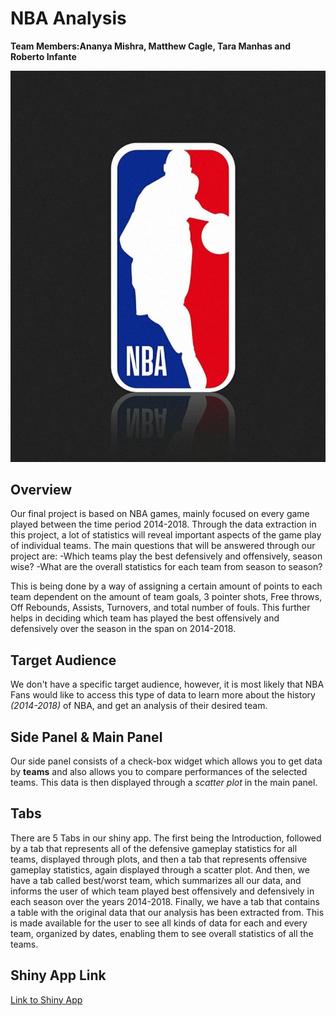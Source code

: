# NBA Analysis

**Team Members:Ananya Mishra, Matthew Cagle, Tara Manhas and Roberto Infante**

![NBA](NBA-Analysis/www/nba_logo.jpeg)


## Overview
Our final project is based on NBA games, mainly focused on every game played between the time period 2014-2018.
Through the data extraction in this project, a lot of statistics will reveal important aspects of the game play of individual teams. The main questions that will be answered through our project are:
-Which teams play the best defensively and offensively, season wise?
-What are the overall statistics for each team from season to season?

This is being done by a way of assigning a certain amount of points to each team dependent on the amount of team goals, 3 pointer shots, Free throws, Off Rebounds, Assists, Turnovers, and total number of fouls. This further helps in deciding which team has played the best offensively and defensively over the season in the span on 2014-2018.

## Target Audience

We don't have a specific target audience, however, it is most likely that NBA Fans would like to access this type of data to learn more about the history _(2014-2018)_ of NBA, and get an analysis of their desired team.

## Side Panel & Main Panel

Our side panel consists of a check-box widget which allows you to get data by **teams** and also allows you to compare performances of the selected teams. This data is then displayed through a _scatter plot_ in the main panel.

## Tabs

There are 5 Tabs in our shiny app. The first being the  Introduction, followed by a tab that represents all of the defensive gameplay statistics for all teams, displayed through plots, and then a tab that represents offensive gameplay statistics, again displayed through a scatter plot. And then, we have a tab called best/worst team, which summarizes all our data, and informs the user of which team played best offensively and defensively in each season over the years 2014-2018. Finally, we have a tab that contains a table with the original data that our analysis has been extracted from. This is made available for the user to see all kinds of data for each and every team, organized by dates, enabling them to see overall statistics of all the teams.

## Shiny App Link

[Link to Shiny App](https://amishra9.shinyapps.io/NBA-Analysis/)
